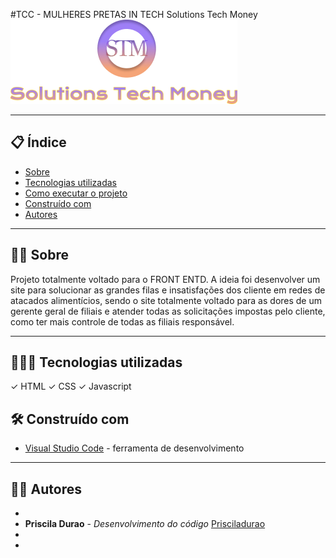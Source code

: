 #TCC - MULHERES PRETAS IN TECH
Solutions Tech Money
![Logo](https://github.com/PriscilaDurao/solutionsTechMoney/blob/main/assets/logoSTM.png)

--- 

## 📋 Índice

- [Sobre](#sobre-projeto)
- [Tecnologias utilizadas](#-tecnologias-utilizadas)
- [Como executar o projeto](#-como-executar-o-projeto)
- [Construído com](#%EF%B8%8F-construído-com)
- [Autores](#%EF%B8%8F-autores)

--- 

## ✍🏾 Sobre 

Projeto totalmente voltado para o FRONT ENTD.
A ideia foi desenvolver um site para solucionar as grandes filas e insatisfações dos cliente em redes de atacados alimentícios, sendo o site totalmente voltado para as dores de um gerente geral de filiais e atender todas as solicitações impostas pelo cliente, como ter mais controle de todas as filiais responsável. 

--- 

## 👨🏾‍💻 Tecnologias utilizadas

✓ HTML
✓ CSS
✓ Javascript

## 🛠️ Construído com

* [Visual Studio Code](https://code.visualstudio.com/) - ferramenta de desenvolvimento

---

## 👩🏾 Autores

* 
* **Priscila Durao** - *Desenvolvimento do código*  [Prisciladurao](https://github.com/Prisciladurao)
* 
* 
